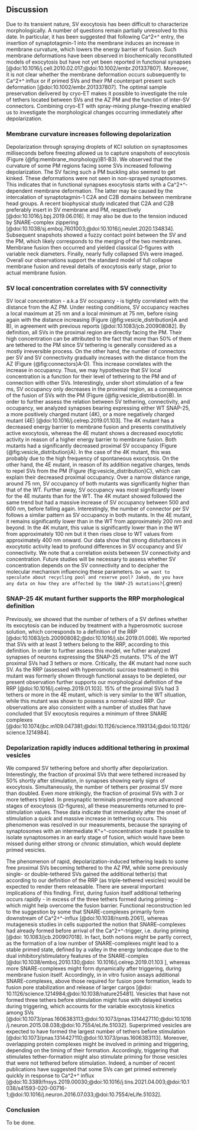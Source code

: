 ## Discussion
Due to its transient nature, SV exocytosis has been difficult to characterize morphologically.
A number of questions remain partially unresolved to this date.
In particular, it has been suggested that following Ca^2+^ entry, the insertion of synaptotagmin-1 into the membrane induces an increase in membrane curvature, which lowers the energy barrier of fusion.
Such membrane deformations have been observed in biochemically reconstituted models of exocytosis but have not yet been reported in functional synapses [@doi:10.1016/j.cell.2010.02.017;@doi:10.1002/embr.201337807].
Moreover, it is not clear whether the membrane deformation occurs subsequently to Ca^2+^ influx or if primed SVs and their PM counterpart present such deformation [@doi:10.1002/embr.201337807].
The optimal sample preservation delivered by cryo-ET makes it possible to investigate the role of tethers located between SVs and the AZ PM and the function of inter-SV connectors.
Combining cryo-ET with spray-mixing plunge-freezing enabled us to investigate the morphological changes occurring immediately after depolarization.

### Membrane curvature increases following depolarization
Depolarization through spraying droplets of KCl solution on synaptosomes milliseconds before freezing allowed us to capture snapshots of exocytosis (Figure {@fig:membrane_morphology}B1-B3).
We observed that the curvature of some PM regions facing some SVs increased following depolarization.
The SV facing such a PM buckling also seemed to get kinked.
These deformations were not seen in non-sprayed synaptosomes.
This indicates that in functional synapses exocytosis starts with a Ca^2+^-dependent membrane deformation.
The latter may be caused by the intercalation of synaptotagmin-1 C2A and C2B domains between membrane head groups.
A recent biophysical study indicated that C2A and C2B preferably insert in SV membrane and PM, respectively [@doi:10.1016/j.bpj.2019.06.016].
It may also be due to the tension induced by SNARE-complex zippering [@doi:10.1038/sj.emboj.7601003;@doi:10.1016/j.neulet.2020.134834].
Subsequent snapshots showed a fuzzy contact point between the SV and the PM, which likely corresponds to the merging of the two membranes.
Membrane fusion then occurred and yielded classical Ω-figures with variable neck diameters.
Finally, nearly fully collapsed SVs were imaged.
Overall our observations support the standard model of full collapse membrane fusion and reveal details of exocytosis early stage, prior to actual membrane fusion.

### SV local concentration correlates with SV connectivity
SV local concentration - a.k.a SV occupancy - is tightly correlated with the distance from the AZ PM. Under resting conditions, SV occupancy reaches a local maximum at 25 nm and a local minimum at 75 nm, before rising again with the distance increasing (Figure {@fig:vesicle_distribution}A and B), in agreement with previous reports [@doi:10.1083/jcb.200908082].
By definition, all SVs in the proximal region are directly facing the PM.
Their high concentration can be attributed to the fact that more than 50% of them are tethered to the PM since SV tethering is generally considered as a mostly irreversible process.
On the other hand, the number of connectors per SV and SV connectivity gradually increases with the distance from the AZ (Figure {@fig:connectors}A-D).
This increase correlates with the increase in occupancy.
Thus, we may hypothesize that SV local concentration is a function for their level of tethering to the PM and of connection with other SVs.
Interestingly, under short stimulation of a few ms, SV occupancy only decreases in the proximal region, as a consequence of the fusion of SVs with the PM (Figure {@fig:vesicle_distribution}B).
In order to further assess the relation between SV tethering, connectivity, and occupancy, we analyzed synapses bearing expressing either WT SNAP-25, a more positively charged mutant (4K), or a more negatively charged mutant (4E) [@doi:10.1016/j.celrep.2019.01.103].
The 4K mutant has a decreased energy barrier to membrane fusion and presents constitutively active exocytosis, whereas the 4E mutant shows a decreased exocytotic activity in reason of a higher energy barrier to membrane fusion.
Both mutants had a significantly decreased proximal SV occupancy (Figure {@fig:vesicle_distribution}A).
In the case of the 4K mutant, this was probably due to the high frequency of spontaneous exocytosis.
On the other hand, the 4E mutant, in reason of its addition negative charges, tends to repel SVs from the PM (Figure {fig:vesicle_distribution}C}, which can explain their decreased proximal occupancy.
Over a narrow distance range, around 75 nm, SV occupancy of both mutants was significantly higher than that of the WT.
Further away, SV occupancy was most significantly lower for the 4E mutants than for the WT.
The 4K mutant showed followed the same trend but had a massive increase of SV occupancy between 500 and 600 nm, before falling again.
Interestingly, the number of connector per SV follows a similar pattern as SV occupancy in both mutants.
In the 4E mutant, it remains significantly lower than in the WT from approximately 200 nm and beyond.
In the 4K mutant, this value is significantly lower than in the WT from approximately 100 nm but it then rises close to WT values from approximately 400 nm onward.
Our data show that strong disturbances in exocytotic activity lead to profound differences in SV occupancy and SV connectivity.
We note that a correlation exists between SV connectivity and concentration.
Future studies will be necessary to assess whether SV concentration depends on the SV connectivity and to decipher the molecular mechanism influencing these parameters.
`Do we want to speculate about recycling pool and reserve pool? Jakob, do you have any data on how they are affected by the SNAP-25 mutations?`{.green}


### SNAP-25 4K mutant further supports the RRP morphological definition
Previously, we showed that the number of tethers of a SV defines whether its exocytosis can be induced by  treatment with a hyperosmotic sucrose solution, which corresponds to a definition of the RRP [@doi:10.1083/jcb.200908082;@doi:10.1016/j.sbi.2019.01.008].
We reported that SVs with at least 3 tethers belong to the RRP, according to this definition.
In order to further assess this model, we futher analyzed synapses of neurons expressing the SNAP-25 mutants.
17% of the WT proximal SVs had 3 tethers or more.
Critically, the 4K mutant had none such SV.
As the RRP (assessed with hyperosmotic sucrose treatment) in this mutant was formerly shown through functional assays to be depleted, our present observation further supports our morphological definition of the RRP [@doi:10.1016/j.celrep.2019.01.103].
15% of the proximal SVs had 3 tethers or more in the 4E mutant, which is very similar to the WT situation, while this mutant was shown to possess a normal-sized RRP.
Our observations are also consistent with a number of studies that have concluded that SV exocytosis requires a minimum of three SNARE complexes [@doi:10.1074/jbc.m109.047381;@doi:10.1126/science.1193134;@doi:10.1126/science.1214984].

### Depolarization rapidly induces additional tethering in proximal vesicles
We compared SV tethering before and shortly after depolarization. 
Interestingly, the fraction of proximal SVs that were tethered increased by 50% shortly after stimulation, in synapses showing early signs of exocytosis. 
Simultaneously, the number of tethers per proximal SV more than doubled. Even more strikingly, the fraction of proximal SVs with 3 or more tethers tripled. 
In presynaptic terminals presenting more advanced stages of exocytosis (Ω-figures), all these measurements returned to pre-stimulation values. 
These data indicate that immediately after the onset of stimulation a quick and massive increase in tethering occurs. 
This phenomenon was resolved in our measurements, because the spraying of synaptosomes with an intermediate K^+^-concentration made it possible to isolate synaptosomes in an early stage of fusion, which would have been missed during either strong or chronic stimulation, which would deplete primed vesicles.

The phenomenon of rapid, depolarization-induced tethering leads to some free proximal SVs becoming tethered to the AZ PM, while some previously single- or double-tethered SVs gained the additional tether(s) that according to our definition of the RRP (as triple-tethered vesicles) would be expected to render them releasable. 
There are several important implications of this finding. 
First, during fusion itself additional tethering occurs rapidly - in excess of the three tethers formed during priming - which might help overcome the fusion barrier. 
Functional reconstruction led to the suggestion by some that SNARE-complexes primarily form downstream of Ca^2+^-influx [@doi:10.1038/nsmb.2061], whereas mutagenesis studies in cells supported the notion that SNARE-complexes had already formed before arrival of the Ca^2+^-trigger, i.e. during priming [@doi: 10.1083/jcb.200907018]. 
In fact, both notions might be partly correct, as the formation of a low number of SNARE-complexes might lead to a stable primed state, defined by a valley in the energy landscape due to the dual inhibitory/stimulatory features of the SNARE-complex [@doi:10.1038/emboj.2010.130;@doi: 10.1016/j.celrep.2019.01.103 ], whereas more SNARE-complexes might form dynamically after triggering, during membrane fusion itself. 
Accordingly, in in vitro fusion assays additional SNARE-complexes, above those required for fusion pore formation, leads to fusion pore stabilization and release of larger cargos [@doi: 10.1126/science.1214984;@doi:10.1038/nature25481]. 
Vesicles that have not formed three tethers before stimulation might fuse with delayed kinetics during triggering, which accounts for the variable exocytosis kinetics among SVs [@doi:10.1073/pnas.1606383113;@doi:10.1073/pnas.1314427110;@doi:10.1016/j.neuron.2015.08.038;@doi:10.7554/eLife.51032]. 
Superprimed vesicles are expected to have formed the largest number of tethers before stimulation [@doi:10.1073/pnas.1314427110;@doi:10.1073/pnas.1606383113]. 
Moreover, overlapping protein complexes might be involved in priming and triggering, depending on the timing of their formation. 
Accordingly, triggering that stimulates tether-formation might also stimulate priming for those vesicles that were not tethered before stimulation. 
Indeed, a number of recent publications have suggested that some SVs can get primed extremely quickly in response to Ca^2+^ influx [@doi:10.3389/fnsys.2019.00030;@doi:10.1016/j.tins.2021.04.003;@doi:10.1038/s41593-020-00716-1;@doi:10.1016/j.neuron.2016.07.033;@doi:10.7554/eLife.51032].

### Conclusion
To be done.
